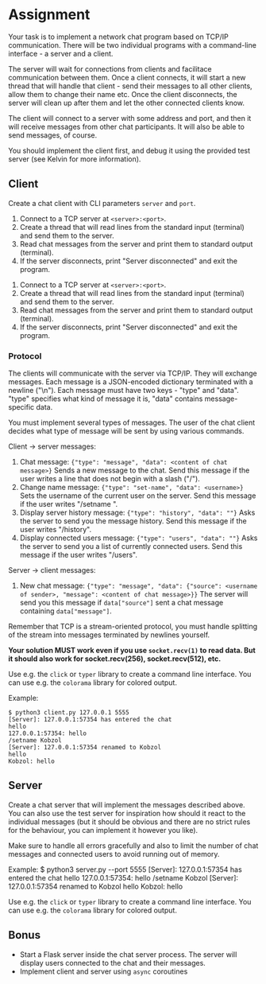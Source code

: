 # Assignment
Your task is to implement a network chat program based on TCP/IP communication.
There will be two individual programs with a command-line interface - a server and a client.

The server will wait for connections from clients and facilitace communication between them.
Once a client connects, it will start a new thread that will handle that client - send their messages
to all other clients, allow them to change their name etc. Once the client disconnects, the server
will clean up after them and let the other connected clients know.

The client will connect to a server with some address and port, and then it will receive messages
from other chat participants. It will also be able to send messages, of course.

You should implement the client first, and debug it using the provided test server (see Kelvin
for more information).

## Client
Create a chat client with CLI parameters `server` and `port`.
1) Connect to a TCP server at `<server>:<port>`.
2) Create a thread that will read lines from the standard input (terminal) and send them to the server.
3) Read chat messages from the server and print them to standard output (terminal).
4) If the server disconnects, print "Server disconnected" and exit the program.

1. Connect to a TCP server at `<server>:<port>`.
2. Create a thread that will read lines from the standard input (terminal) and send them to the server.
3. Read chat messages from the server and print them to standard output (terminal).
4. If the server disconnects, print "Server disconnected" and exit the program.

### Protocol
The clients will communicate with the server via TCP/IP. They will exchange messages.
Each message is a JSON-encoded dictionary terminated with a newline ("\n").
Each message must have two keys - "type" and "data".
"type" specifies what kind of message it is, "data" contains message-specific data.

You must implement several types of messages.
The user of the chat client decides what type of message will be sent by using various commands.

Client -> server messages:
1) Chat message: `{"type": "message", "data": <content of chat message>}`
   Sends a new message to the chat.
   Send this message if the user writes a line that does not begin with a slash ("/").
2) Change name message: `{"type": "set-name", "data": <username>}`
   Sets the username of the current user on the server.
   Send this message if the user writes "/setname <username>".
3) Display server history message: `{"type": "history", "data": ""}`
   Asks the server to send you the message history.
   Send this message if the user writes "/history".
4) Display connected users message: `{"type": "users", "data": ""}`
   Asks the server to send you a list of currently connected users.
   Send this message if the user writes "/users".

Server -> client messages:
1) New chat message: `{"type": "message", "data": {"source": <username of sender>, "message": <content of chat message>}}`
   The server will send you this message if `data["source"]` sent a chat message containing `data["message"]`.

Remember that TCP is a stream-oriented protocol, you must handle splitting of the stream
into messages terminated by newlines yourself.

**Your solution MUST work even if you use `socket.recv(1)` to read data. But it should also work
for socket.recv(256), socket.recv(512), etc.**

Use e.g. the `click` or `typer` library to create a command line interface.
You can use e.g. the `colorama` library for colored output.

Example:
```
$ python3 client.py 127.0.0.1 5555
[Server]: 127.0.0.1:57354 has entered the chat
hello
127.0.0.1:57354: hello
/setname Kobzol
[Server]: 127.0.0.1:57354 renamed to Kobzol
hello
Kobzol: hello
```

## Server
Create a chat server that will implement the messages described above.
You can also use the test server for inspiration how should it react to the individual messages
(but it should be obvious and there are no strict rules for the behaviour, you can implement it
however you like).

Make sure to handle all errors gracefully and also to limit the number of chat messages and
connected users to avoid running out of memory.

Example:
$ python3 server.py --port 5555
[Server]: 127.0.0.1:57354 has entered the chat
hello
127.0.0.1:57354: hello
/setname Kobzol
[Server]: 127.0.0.1:57354 renamed to Kobzol
hello
Kobzol: hello

Use e.g. the `click` or `typer` library to create a command line interface.
You can use e.g. the `colorama` library for colored output.

## Bonus
- Start a Flask server inside the chat server process. The server will display users connected
to the chat and their messages.
- Implement client and server using `async` coroutines
